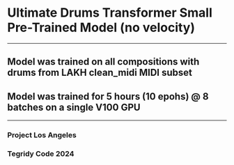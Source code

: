 # Ultimate Drums Transformer Small Pre-Trained Model (no velocity)

***

## Model was trained on all compositions with drums from LAKH clean_midi MIDI subset
## Model was trained for 5 hours (10 epohs) @ 8 batches on a single V100 GPU

***

### Project Los Angeles
### Tegridy Code 2024
